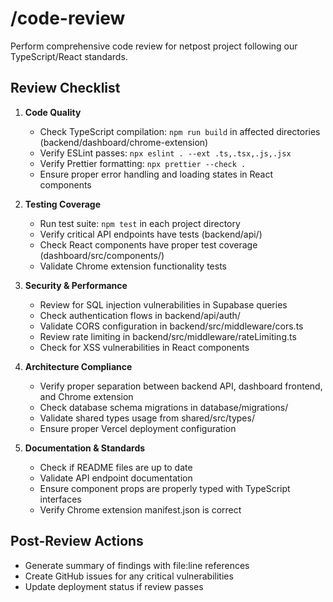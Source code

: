 # /code-review

Perform comprehensive code review for netpost project following our TypeScript/React standards.

## Review Checklist

1. **Code Quality**
   - Check TypeScript compilation: `npm run build` in affected directories (backend/dashboard/chrome-extension)
   - Verify ESLint passes: `npx eslint . --ext .ts,.tsx,.js,.jsx`
   - Verify Prettier formatting: `npx prettier --check .`
   - Ensure proper error handling and loading states in React components

2. **Testing Coverage**
   - Run test suite: `npm test` in each project directory
   - Verify critical API endpoints have tests (backend/api/)
   - Check React components have proper test coverage (dashboard/src/components/)
   - Validate Chrome extension functionality tests

3. **Security & Performance**
   - Review for SQL injection vulnerabilities in Supabase queries
   - Check authentication flows in backend/api/auth/
   - Validate CORS configuration in backend/src/middleware/cors.ts
   - Review rate limiting in backend/src/middleware/rateLimiting.ts
   - Check for XSS vulnerabilities in React components

4. **Architecture Compliance**
   - Verify proper separation between backend API, dashboard frontend, and Chrome extension
   - Check database schema migrations in database/migrations/
   - Validate shared types usage from shared/src/types/
   - Ensure proper Vercel deployment configuration

5. **Documentation & Standards**
   - Check if README files are up to date
   - Validate API endpoint documentation
   - Ensure component props are properly typed with TypeScript interfaces
   - Verify Chrome extension manifest.json is correct

## Post-Review Actions

- Generate summary of findings with file:line references
- Create GitHub issues for any critical vulnerabilities
- Update deployment status if review passes
